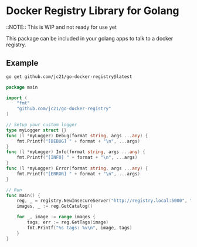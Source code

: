 # Docker Registry Library for Golang

::NOTE::
This is WIP and not ready for use yet

This package can be included in your golang apps to talk to a docker registry.

## Example

```bash
go get github.com/jc21/go-docker-registry@latest
```

```go
package main

import (
	"fmt"
	"github.com/jc21/go-docker-registry"
)

// Setup your custom logger
type myLogger struct {}
func (l *myLogger) Debug(format string, args ...any) {
	fmt.Printf("[DEBUG] " + format + "\n", ...args)
}
func (l *myLogger) Info(format string, args ...any) {
	fmt.Printf("[INFO] " + format + "\n", ...args)
}
func (l *myLogger) Error(format string, args ...any) {
	fmt.Printf("[ERROR] " + format + "\n", ...args)
}

// Run
func main() {
	reg, _ = registry.NewInsecureServer("http://registry.local:5000", "", "", &myLogger{})
	images, _ := reg.GetCatalog()

	for _, image := range images {
		tags, err := reg.GetTags(image)
		fmt.Printf("%s tags: %v\n", image, tags)
	}
}
```
